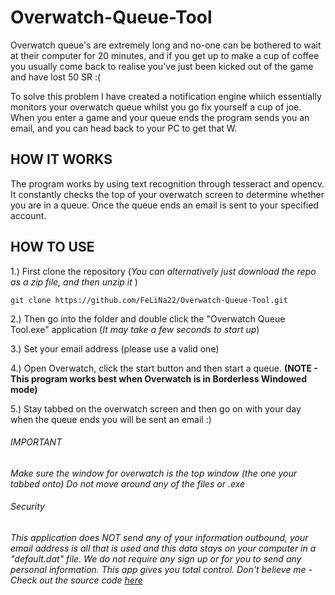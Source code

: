 # Overwatch-Queue-Tool

Overwatch queue's are extremely long and no-one can be bothered to wait at their computer for 20 minutes, and if you get up to make a cup of coffee you usually come back to realise you've just been kicked out of the game and have lost 50 SR :(

To solve this problem I have created a notification engine whiich essentially monitors your overwatch queue whilst you go fix yourself a cup of joe.
When you enter a game and your queue ends the program sends you an email, and you can head back to your PC to get that W. 

## HOW IT WORKS

The program works by using text recognition through tesseract and opencv.
It constantly checks the top of your overwatch screen to determine whether you are in a queue.
Once the queue ends an email is sent to your specified account.  

## HOW TO USE

1.) First clone the repository (*You can alternatively just download the repo as a zip file, and then unzip it* )
        
    git clone https://github.com/FeLiNa22/Overwatch-Queue-Tool.git

2.) Then go into the folder and double click the "Overwatch Queue Tool.exe" application (*It may take a few seconds to start up*)

3.) Set your email address (please use a valid one)

4.) Open Overwatch, click the start button and then start a queue. **(NOTE - This program works best when Overwatch is in Borderless Windowed mode)**

5.) Stay tabbed on the overwatch screen and then go on with your day
    when the queue ends you will be sent an email :)

###### IMPORTANT
*Make sure the window for overwatch is the top window (the one your tabbed onto)*
*Do not move around any of the files or .exe*

###### Security
*This application does NOT send any of your information outbound, your email address is all that is used and this data stays on your computer in a "default.dat" file. We do not require any sign up or for you to send any personal information. This app gives you total control. Don't believe me - Check out the source code [here](https://github.com/FeLiNa22/Overwatch-Queue-Tool-Open-Source/)*
